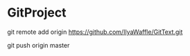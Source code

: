 # GitProject

git remote add origin https://github.com/IlyaWaffle/GitText.git

git push origin master